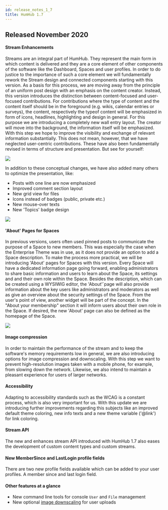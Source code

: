 ```yaml
---
id: release_notes_1_7
title: HumHub 1.7
---
```


## Released November 2020

#### Stream Enhancements

Streams are an integral part of HumHub. They represent the main form in which content is delivered and they are a core element of other components of the software like the Dashboard, Spaces and user profiles. In order to do justice to the importance of such a core element we will fundamentally rework the Stream design and connected components starting with this version. As a basis for this process, we are moving away from the principle of an uniform post design with an emphasis on the content creator.
Instead, this version introduces the distinction between content-focused and user-focused contributions. For contributions where the type of content and the content itself should be in the foreground (e.g. wikis, calendar entries or surveys), the content, respectively the typeof content will be emphasized in form of icons, headlines, highlighting and design in general. For this purpose we are introducing a completely new wall entry layout. The creator will move into the background, the information itself will be emphasized. With this step we hope to improve the visibility and exchange of relevant information substantially. This does not mean, however, that we have neglected user-centric contributions. These have also been fundamentally revised in terms of structure and presentation. But see for yourself: 

![](https://raw.githubusercontent.com/humhub/documentation/master/docs/about/releasenotes/images/1_7/Layout1.PNG)

In addition to these conceptual changes, we have also added many others to optimize the presentation, like: 

- Posts with one line are now emphasized
- Improved comment section layout
- New grid view for files 
- Icons instead of badges (public, private etc.) 
-	New mouse-over texts
- New 'Topics' badge design

![](https://raw.githubusercontent.com/humhub/documentation/master/docs/about/releasenotes/images/1_7/Layout2.PNG)

#### 'About' Pages for Spaces

In previous versions, users often used pinned posts to communicate the purpose of a Space to new members. This was especially the case when the Enterprise Theme was in use, as it does not provide an option to add a Space description. To make the process more practical, we will be introducing 'About' pages for Spaces with this version. Every Space will have a dedicated information page going forward, enabling administrators to share basic information and users to learn about the Space, its settings and and their own role within the Space. Besides the description, which can be created using a WYSIWIG editor, the 'About'´page will also provide information about the key users like administrators and moderators as well as give an overview about the security settings of the Space.  From the user's point of view, another widget will be part of the concept. In the "About your membership" section it will inform users about their own role in the Space. If desired, the new 'About' page can also be defined as the homepage of the Space. 

![](https://raw.githubusercontent.com/humhub/documentation/master/docs/about/releasenotes/images/1_7/About1.PNG)

#### Image compression

In order to maintain the performance of the stream and to keep the software's memory requirements low in general, we are also introducing options for image compression and downscaling. With this step we want to prevent high-resolution images taken with a mobile phone, for example, from slowing down the network. Likewise, we also intend to maintain a pleasant experience for users of larger networks.  

#### Accessibility

Adapting to accessibility standards such as the WCAG is a constant process, which is also very important for us. With this update we are introducing further improvements regarding this subjects like an improved default theme coloring, new info texts and a new theme variable ('@link') for link coloring.

#### Stream API

The new and enhances stream API introduced with HumHub 1.7 also eases the development of custom content types and custom streams.

#### New MemberSince and LastLogin profile fields

There are two new profile fields available which can be added to your user profiles. A member since and last login field.

#### Other features at a glance

- New command line tools for console `User` and `File` management
- New optional [image downscaling](../../admin/uploads.md#compression--downscaling) for user uploads
